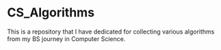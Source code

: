 # CS_Algorithms

This is a repository that I have dedicated for collecting various algorithms from my BS journey in Computer Science.